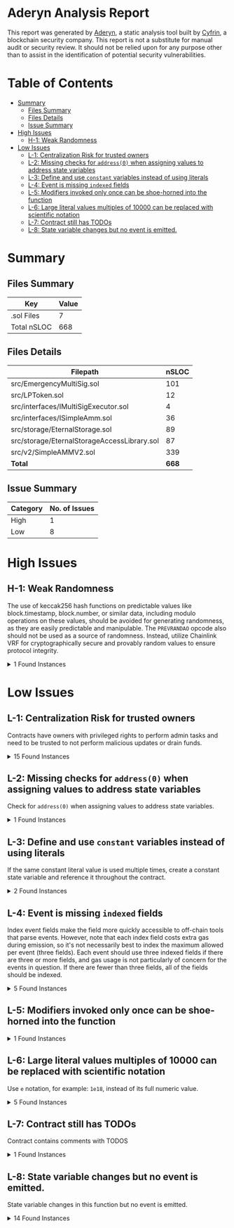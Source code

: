 # Aderyn Analysis Report

This report was generated by [Aderyn](https://github.com/Cyfrin/aderyn), a static analysis tool built by [Cyfrin](https://cyfrin.io), a blockchain security company. This report is not a substitute for manual audit or security review. It should not be relied upon for any purpose other than to assist in the identification of potential security vulnerabilities.
# Table of Contents

- [Summary](#summary)
  - [Files Summary](#files-summary)
  - [Files Details](#files-details)
  - [Issue Summary](#issue-summary)
- [High Issues](#high-issues)
  - [H-1: Weak Randomness](#h-1-weak-randomness)
- [Low Issues](#low-issues)
  - [L-1: Centralization Risk for trusted owners](#l-1-centralization-risk-for-trusted-owners)
  - [L-2: Missing checks for `address(0)` when assigning values to address state variables](#l-2-missing-checks-for-address0-when-assigning-values-to-address-state-variables)
  - [L-3: Define and use `constant` variables instead of using literals](#l-3-define-and-use-constant-variables-instead-of-using-literals)
  - [L-4: Event is missing `indexed` fields](#l-4-event-is-missing-indexed-fields)
  - [L-5: Modifiers invoked only once can be shoe-horned into the function](#l-5-modifiers-invoked-only-once-can-be-shoe-horned-into-the-function)
  - [L-6: Large literal values multiples of 10000 can be replaced with scientific notation](#l-6-large-literal-values-multiples-of-10000-can-be-replaced-with-scientific-notation)
  - [L-7: Contract still has TODOs](#l-7-contract-still-has-todos)
  - [L-8: State variable changes but no event is emitted.](#l-8-state-variable-changes-but-no-event-is-emitted)


# Summary

## Files Summary

| Key | Value |
| --- | --- |
| .sol Files | 7 |
| Total nSLOC | 668 |


## Files Details

| Filepath | nSLOC |
| --- | --- |
| src/EmergencyMultiSig.sol | 101 |
| src/LPToken.sol | 12 |
| src/interfaces/IMultiSigExecutor.sol | 4 |
| src/interfaces/ISimpleAmm.sol | 36 |
| src/storage/EternalStorage.sol | 89 |
| src/storage/EternalStorageAccessLibrary.sol | 87 |
| src/v2/SimpleAMMV2.sol | 339 |
| **Total** | **668** |


## Issue Summary

| Category | No. of Issues |
| --- | --- |
| High | 1 |
| Low | 8 |


# High Issues

## H-1: Weak Randomness

The use of keccak256 hash functions on predictable values like block.timestamp, block.number, or similar data, including modulo operations on these values, should be avoided for generating randomness, as they are easily predictable and manipulable. The `PREVRANDAO` opcode also should not be used as a source of randomness. Instead, utilize Chainlink VRF for cryptographically secure and provably random values to ensure protocol integrity.

<details><summary>1 Found Instances</summary>


- Found in src/EmergencyMultiSig.sol [Line: 78](src/EmergencyMultiSig.sol#L78)

	```solidity
	        bytes32 proposalId = keccak256(abi.encode(token, to, amount, block.timestamp));
	```

</details>



# Low Issues

## L-1: Centralization Risk for trusted owners

Contracts have owners with privileged rights to perform admin tasks and need to be trusted to not perform malicious updates or drain funds.

<details><summary>15 Found Instances</summary>


- Found in src/EmergencyMultiSig.sol [Line: 8](src/EmergencyMultiSig.sol#L8)

	```solidity
	contract EmergencyMultiSig is AccessControl, ReentrancyGuard {
	```

- Found in src/EmergencyMultiSig.sol [Line: 64](src/EmergencyMultiSig.sol#L64)

	```solidity
	    function setExecutor(address _executor) external onlyRole(DEFAULT_ADMIN_ROLE) {
	```

- Found in src/EmergencyMultiSig.sol [Line: 72](src/EmergencyMultiSig.sol#L72)

	```solidity
	        onlyRole(SIGNER_ROLE)
	```

- Found in src/EmergencyMultiSig.sol [Line: 96](src/EmergencyMultiSig.sol#L96)

	```solidity
	    function approveWithdrawal(bytes32 proposalId) external onlyRole(SIGNER_ROLE) {
	```

- Found in src/EmergencyMultiSig.sol [Line: 111](src/EmergencyMultiSig.sol#L111)

	```solidity
	    function executeWithdrawal(bytes32 proposalId) external nonReentrant onlyRole(DEFAULT_ADMIN_ROLE) {
	```

- Found in src/LPToken.sol [Line: 7](src/LPToken.sol#L7)

	```solidity
	contract LPToken is ERC20, Ownable {
	```

- Found in src/LPToken.sol [Line: 10](src/LPToken.sol#L10)

	```solidity
	    function mint(address to, uint256 amount) external onlyOwner {
	```

- Found in src/LPToken.sol [Line: 14](src/LPToken.sol#L14)

	```solidity
	    function burn(address from, uint256 amount) external onlyOwner {
	```

- Found in src/storage/EternalStorage.sol [Line: 11](src/storage/EternalStorage.sol#L11)

	```solidity
	contract EternalStorage is AccessControl, Pausable {
	```

- Found in src/storage/EternalStorage.sol [Line: 47](src/storage/EternalStorage.sol#L47)

	```solidity
	        onlyRole(DEFAULT_ADMIN_ROLE)
	```

- Found in src/v2/SimpleAMMV2.sol [Line: 18](src/v2/SimpleAMMV2.sol#L18)

	```solidity
	contract SimpleAMMV2 is ISimpleAMM, IMultiSigExecutor, ReentrancyGuard, AccessControl, Pausable {
	```

- Found in src/v2/SimpleAMMV2.sol [Line: 139](src/v2/SimpleAMMV2.sol#L139)

	```solidity
	    function initialize(address _emergencyMultiSig) external initializer onlyRole(DEFAULT_ADMIN_ROLE) {
	```

- Found in src/v2/SimpleAMMV2.sol [Line: 149](src/v2/SimpleAMMV2.sol#L149)

	```solidity
	    function pause() external onlyRole(EMERGENCY_ROLE) {
	```

- Found in src/v2/SimpleAMMV2.sol [Line: 154](src/v2/SimpleAMMV2.sol#L154)

	```solidity
	    function unpause() external onlyRole(EMERGENCY_ROLE) {
	```

- Found in src/v2/SimpleAMMV2.sol [Line: 159](src/v2/SimpleAMMV2.sol#L159)

	```solidity
	    function setFee(uint256 newFee) external onlyRole(OPERATOR_ROLE) {
	```

</details>



## L-2: Missing checks for `address(0)` when assigning values to address state variables

Check for `address(0)` when assigning values to address state variables.

<details><summary>1 Found Instances</summary>


- Found in src/storage/EternalStorage.sol [Line: 51](src/storage/EternalStorage.sol#L51)

	```solidity
	        logicContract = _logicContract;
	```

</details>



## L-3: Define and use `constant` variables instead of using literals

If the same constant literal value is used multiple times, create a constant state variable and reference it throughout the contract.

<details><summary>2 Found Instances</summary>


- Found in src/v2/SimpleAMMV2.sol [Line: 434](src/v2/SimpleAMMV2.sol#L434)

	```solidity
	        if (amountIn > reserveIn * MAX_TRADE_SIZE_BPS / 10000) {
	```

- Found in src/v2/SimpleAMMV2.sol [Line: 435](src/v2/SimpleAMMV2.sol#L435)

	```solidity
	            revert SimpleAMM__SwapAmountTooHigh(amountIn, reserveIn * MAX_TRADE_SIZE_BPS / 10000);
	```

</details>



## L-4: Event is missing `indexed` fields

Index event fields make the field more quickly accessible to off-chain tools that parse events. However, note that each index field costs extra gas during emission, so it's not necessarily best to index the maximum allowed per event (three fields). Each event should use three indexed fields if there are three or more fields, and gas usage is not particularly of concern for the events in question. If there are fewer than three fields, all of the fields should be indexed.

<details><summary>5 Found Instances</summary>


- Found in src/EmergencyMultiSig.sol [Line: 23](src/EmergencyMultiSig.sol#L23)

	```solidity
	    event WithdrawalProposed(bytes32 indexed proposalId, address indexed token, address to, uint256 amount, uint256 deadline);
	```

- Found in src/v2/SimpleAMMV2.sol [Line: 50](src/v2/SimpleAMMV2.sol#L50)

	```solidity
	    event LiquidityAdded(
	```

- Found in src/v2/SimpleAMMV2.sol [Line: 53](src/v2/SimpleAMMV2.sol#L53)

	```solidity
	    event LiquidityRemoved(
	```

- Found in src/v2/SimpleAMMV2.sol [Line: 56](src/v2/SimpleAMMV2.sol#L56)

	```solidity
	    event TokenSwap(address indexed token, uint256 tokenAmount, uint256 ethAmount);
	```

- Found in src/v2/SimpleAMMV2.sol [Line: 57](src/v2/SimpleAMMV2.sol#L57)

	```solidity
	    event FeeUpdated(uint256 oldFee, uint256 newFee);
	```

</details>



## L-5: Modifiers invoked only once can be shoe-horned into the function



<details><summary>1 Found Instances</summary>


- Found in src/v2/SimpleAMMV2.sol [Line: 102](src/v2/SimpleAMMV2.sol#L102)

	```solidity
	    modifier initializer() {
	```

</details>



## L-6: Large literal values multiples of 10000 can be replaced with scientific notation

Use `e` notation, for example: `1e18`, instead of its full numeric value.

<details><summary>5 Found Instances</summary>


- Found in src/v2/SimpleAMMV2.sol [Line: 77](src/v2/SimpleAMMV2.sol#L77)

	```solidity
	    uint256 public constant MINIMUM_LIQUIDITY = 1_000_000;
	```

- Found in src/v2/SimpleAMMV2.sol [Line: 78](src/v2/SimpleAMMV2.sol#L78)

	```solidity
	    uint256 public constant FEE_DENOMINATOR = 10000;
	```

- Found in src/v2/SimpleAMMV2.sol [Line: 81](src/v2/SimpleAMMV2.sol#L81)

	```solidity
	    uint256 public constant PRICE_IMPACT_DENOMINATOR = 10000;
	```

- Found in src/v2/SimpleAMMV2.sol [Line: 434](src/v2/SimpleAMMV2.sol#L434)

	```solidity
	        if (amountIn > reserveIn * MAX_TRADE_SIZE_BPS / 10000) {
	```

- Found in src/v2/SimpleAMMV2.sol [Line: 435](src/v2/SimpleAMMV2.sol#L435)

	```solidity
	            revert SimpleAMM__SwapAmountTooHigh(amountIn, reserveIn * MAX_TRADE_SIZE_BPS / 10000);
	```

</details>



## L-7: Contract still has TODOs

Contract contains comments with TODOS

<details><summary>1 Found Instances</summary>


- Found in src/EmergencyMultiSig.sol [Line: 8](src/EmergencyMultiSig.sol#L8)

	```solidity
	contract EmergencyMultiSig is AccessControl, ReentrancyGuard {
	```

</details>



## L-8: State variable changes but no event is emitted.

State variable changes in this function but no event is emitted.

<details><summary>14 Found Instances</summary>


- Found in src/EmergencyMultiSig.sol [Line: 64](src/EmergencyMultiSig.sol#L64)

	```solidity
	    function setExecutor(address _executor) external onlyRole(DEFAULT_ADMIN_ROLE) {
	```

- Found in src/storage/EternalStorage.sol [Line: 56](src/storage/EternalStorage.sol#L56)

	```solidity
	    function setUint(bytes32 key, uint256 value) external onlyLogic {
	```

- Found in src/storage/EternalStorage.sol [Line: 64](src/storage/EternalStorage.sol#L64)

	```solidity
	    function deleteUint(bytes32 key) external onlyLogic {
	```

- Found in src/storage/EternalStorage.sol [Line: 68](src/storage/EternalStorage.sol#L68)

	```solidity
	    function setAddress(bytes32 key, address value) external onlyLogic {
	```

- Found in src/storage/EternalStorage.sol [Line: 76](src/storage/EternalStorage.sol#L76)

	```solidity
	    function deleteAddress(bytes32 key) external onlyLogic {
	```

- Found in src/storage/EternalStorage.sol [Line: 80](src/storage/EternalStorage.sol#L80)

	```solidity
	    function setBool(bytes32 key, bool value) external onlyLogic {
	```

- Found in src/storage/EternalStorage.sol [Line: 88](src/storage/EternalStorage.sol#L88)

	```solidity
	    function deleteBool(bytes32 key) external onlyLogic {
	```

- Found in src/storage/EternalStorage.sol [Line: 92](src/storage/EternalStorage.sol#L92)

	```solidity
	    function setBytes(bytes32 key, bytes calldata value) external onlyLogic {
	```

- Found in src/storage/EternalStorage.sol [Line: 100](src/storage/EternalStorage.sol#L100)

	```solidity
	    function deleteBytes(bytes32 key) external onlyLogic {
	```

- Found in src/storage/EternalStorage.sol [Line: 104](src/storage/EternalStorage.sol#L104)

	```solidity
	    function setInt(bytes32 key, int256 value) external onlyLogic {
	```

- Found in src/storage/EternalStorage.sol [Line: 112](src/storage/EternalStorage.sol#L112)

	```solidity
	    function deleteInt(bytes32 key) external onlyLogic {
	```

- Found in src/storage/EternalStorage.sol [Line: 116](src/storage/EternalStorage.sol#L116)

	```solidity
	    function setString(bytes32 key, string calldata value) external onlyLogic {
	```

- Found in src/storage/EternalStorage.sol [Line: 124](src/storage/EternalStorage.sol#L124)

	```solidity
	    function deleteString(bytes32 key) external onlyLogic {
	```

- Found in src/v2/SimpleAMMV2.sol [Line: 139](src/v2/SimpleAMMV2.sol#L139)

	```solidity
	    function initialize(address _emergencyMultiSig) external initializer onlyRole(DEFAULT_ADMIN_ROLE) {
	```

</details>



